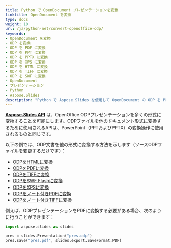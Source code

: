 ```yaml
---
title: Python で OpenDocument プレゼンテーションを変換
linktitle: OpenDocument を変換
type: docs
weight: 10
url: /ja/python-net/convert-openoffice-odp/
keywords:
- OpenDocument を変換
- ODP を変換
- ODP を PDF に変換
- ODP を PPT に変換
- ODP を PPTX に変換
- ODP を XPS に変換
- ODP を HTML に変換
- ODP を TIFF に変換
- ODP を SWF に変換
- OpenDocument
- プレゼンテーション
- Python
- Aspose.Slides
description: "Python で Aspose.Slides を使用して OpenDocument の ODP を PDF、PPT、PPTX、XPS、HTML、TIFF、SWF に変換: コード例、高い忠実度、一括変換、カスタマイズ。"
---
```


[**Aspose.Slides API**](https://products.aspose.com/slides/python-net/) は、OpenOffice ODPプレゼンテーションを多くの形式に変換することを可能にします。ODPファイルを他のドキュメント形式に変換するために使用されるAPIは、PowerPoint（PPTおよびPPTX）の変換操作に使用されるものと同じです。

以下の例では、ODP文書を他の形式に変換する方法を示します（ソースODPファイルを変更するだけです）：

- [ODPをHTMLに変換](/slides/ja/python-net/convert-powerpoint-ppt-and-pptx-to-html/)
- [ODPをPDFに変換](/slides/ja/python-net/convert-powerpoint-ppt-and-pptx-to-pdf/)
- [ODPをTIFFに変換](/slides/ja/python-net/convert-powerpoint-to-tiff/)
- [ODPをSWF Flashに変換](/slides/ja/python-net/convert-powerpoint-ppt-and-pptx-to-swf-flash/)
- [ODPをXPSに変換](/slides/ja/python-net/convert-powerpoint-ppt-and-pptx-to-microsoft-xps-document/)
- [ODPをノート付きPDFに変換](/slides/ja/python-net/convert-powerpoint-ppt-and-pptx-to-pdf-with-notes/)
- [ODPをノート付きTIFFに変換](/slides/ja/python-net/convert-powerpoint-ppt-and-pptx-to-tiff-with-notes/)

例えば、ODPプレゼンテーションをPDFに変換する必要がある場合、次のように行うことができます：

```py
import aspose.slides as slides

pres = slides.Presentation("pres.odp")
pres.save("pres.pdf", slides.export.SaveFormat.PDF)
```
